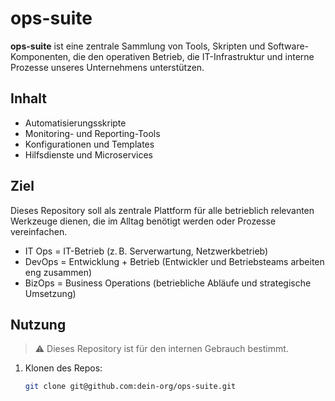 # ops-suite

**ops-suite** ist eine zentrale Sammlung von Tools, Skripten und Software-Komponenten, die den operativen Betrieb, die IT-Infrastruktur und interne Prozesse unseres Unternehmens unterstützen.

## Inhalt

- Automatisierungsskripte
- Monitoring- und Reporting-Tools
- Konfigurationen und Templates
- Hilfsdienste und Microservices

## Ziel

Dieses Repository soll als zentrale Plattform für alle betrieblich relevanten Werkzeuge dienen, die im Alltag benötigt werden oder Prozesse vereinfachen.

- IT Ops = IT-Betrieb (z. B. Serverwartung, Netzwerkbetrieb)
- DevOps = Entwicklung + Betrieb (Entwickler und Betriebsteams arbeiten eng zusammen)
- BizOps = Business Operations (betriebliche Abläufe und strategische Umsetzung)

## Nutzung

> ⚠️ Dieses Repository ist für den internen Gebrauch bestimmt.

1. Klonen des Repos:

   ```bash
   git clone git@github.com:dein-org/ops-suite.git
   ```
